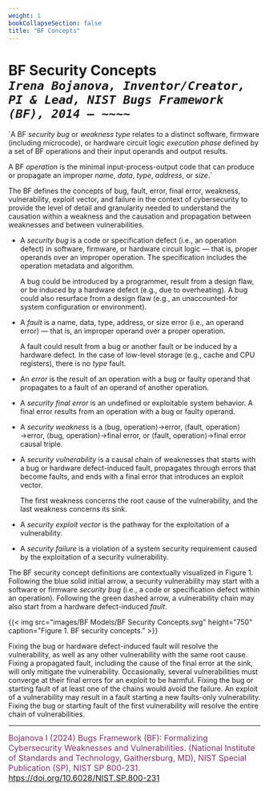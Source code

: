 ```yaml
---
weight: 1
bookCollapseSection: false
title: "BF Concepts"
---
```

# BF Security Concepts<br/>_`Irena Bojanova, Inventor/Creator, PI & Lead, NIST Bugs Framework (BF), 2014 – ~~~~`_

`A BF _security bug_ or _weakness type_ relates to a distinct software, firmware (including microcode), or hardware circuit logic _execution phase_ defined by a set of BF operations and their input operands and output results.  
 
A BF _operation_ is the minimal input-process-output code that can produce or propagate an improper _name_, _data_, _type_, _address_, or _size_.`

The BF defines the concepts of bug, fault, error, final error, weakness, vulnerability, exploit vector, and failure in the context of cybersecurity to provide the level of detail and granularity needed to understand the causation within a weakness and the causation and propagation between weaknesses and between vulnerabilities. 

- A _security bug_ is a code or specification defect (i.e., an operation defect) in software, firmware, or hardware circuit logic — that is, proper operands over an improper operation. The specification includes the operation metadata and algorithm. 

  A bug could be introduced by a programmer, result from a design flaw, or be induced by a hardware defect (e.g., due to overheating). A bug could also resurface from a design flaw (e.g., an unaccounted-for system configuration or environment).

- A _fault_ is a name, data, type, address, or size error (i.e., an operand error) — that is, an improper operand over a proper operation. 

  A fault could result from a bug or another fault or be induced by a hardware defect. In the case of low-level storage (e.g., cache and CPU registers), there is no _type_ fault. 

- An _error_ is the result of an operation with a bug or faulty operand that propagates to a fault of an operand of another operation.

- A _security final error_ is an undefined or exploitable system behavior. A final error results from an operation with a bug or faulty operand. 

- A _security weakness_ is a ⟨bug, operation⟩→error, ⟨fault, operation⟩→error, ⟨bug, operation⟩→final error, or ⟨fault, operation⟩→final error causal triple.

- A _security vulnerability_ is a causal chain of weaknesses that starts with a bug or hardware defect-induced fault, propagates through errors that become faults, and ends with a final error that introduces an exploit vector. 

  The first weakness concerns the root cause of the vulnerability, and the last weakness concerns its sink.

- A _security exploit vector_ is the pathway for the exploitation of a vulnerability.

- A _security failure_ is a violation of a system security requirement caused by the exploitation of a security vulnerability. 

The BF security concept definitions are contextually visualized in Figure 1. Following the blue solid initial arrow, a security vulnerability may start with a software or firmware _security bug_ (i.e., a code or specification defect within an operation). Following the green dashed arrow, a vulnerability chain may also start from a hardware defect-induced _fault_.

{{< img src="images/BF Models/BF Security Concepts.svg" height="750" caption="Figure 1. BF security concepts." >}}

Fixing the bug or hardware defect-induced fault will resolve the vulnerability, as well as any other vulnerability with the same root cause. Fixing a propagated fault, including the cause of the final error at the sink, will only mitigate the vulnerability. Occasionally, several vulnerabilities must converge at their final errors for an exploit to be harmful. Fixing the bug or starting fault of at least one of the chains would avoid the failure. An exploit of a vulnerability may result in a fault starting a new faults-only vulnerability. Fixing the bug or starting fault of the first vulnerability will resolve the entire chain of vulnerabilities.

_____________________________________

<l style="font-size: 16px; color: #7D3368"> Bojanova I (2024) Bugs Framework (BF): Formalizing Cybersecurity Weaknesses and Vulnerabilities. (National Institute of Standards and Technology, Gaithersburg, MD), NIST Special Publication (SP), NIST SP 800-231. [htps://doi.org/10.6028/NIST.SP.800-231](htps://doi.org/10.6028/NIST.SP.800-231)</l>  <br/>